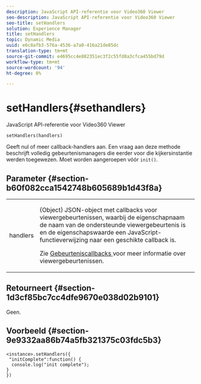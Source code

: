 ```yaml
---
description: JavaScript API-referentie voor Video360 Viewer
seo-description: JavaScript API-referentie voor Video360 Viewer
seo-title: setHandlers
solution: Experience Manager
title: setHandlers
topic: Dynamic Media
uuid: e6c8afb3-576a-4536-a7a0-416a21de85dc
translation-type: tm+mt
source-git-commit: e4695cc4e882351ec3f2c55fd8a3cfca455bd79d
workflow-type: tm+mt
source-wordcount: '94'
ht-degree: 0%

---
```



# setHandlers{#sethandlers}

JavaScript API-referentie voor Video360 Viewer

`setHandlers(handlers)`

Geeft nul of meer callback-handlers aan. Een vraag aan deze methode beschrijft volledig gebeurtenismanagers die eerder voor die kijkersinstantie werden toegewezen. Moet worden aangeroepen vóór `init()`.

## Parameter {#section-b60f082cca1542748b605689b1d43f8a}

<table id="table_98A620DAE2C340FA97BF7204AE023CC8"> 
 <tbody> 
  <tr> 
   <td colname="col1"> <p> <span class="codeph"> <span class="varname"> handlers  </span> </span> </p> </td> 
   <td colname="col2"> <p> <span class="codeph"> {Object}  </span> JSON-object met callbacks voor viewergebeurtenissen, waarbij de eigenschapnaam de naam van de ondersteunde viewergebeurtenis is en de eigenschapswaarde een JavaScript-functieverwijzing naar een geschikte callback is. </p> <p>Zie <a href="../../../c-html5-aem-asset-viewers/c-html5-aem-video360/c-html5-aem-video360-event-callbacks.md#concept-66d5996f2b1b44cab3d5264cda5c50cd" format="dita" scope="local"> Gebeurteniscallbacks </a> voor meer informatie over viewergebeurtenissen. </p> </td> 
  </tr> 
 </tbody> 
</table>

## Retourneert {#section-1d3cf85bc7cc4dfe9670e038d02b9101}

Geen.

## Voorbeeld {#section-9e9332aa86b74a5fb321375c03fdc5b3}

```
<instance>.setHandlers({ 
 "initComplete":function() { 
  console.log("init complete"); 
} 
})
```

